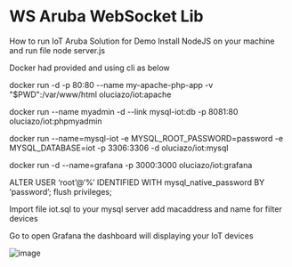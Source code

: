 # WS Aruba WebSocket Lib
How to run IoT Aruba Solution for Demo
Install NodeJS on your machine and run file node server.js

Docker had provided and using cli as below

docker run -d -p 80:80 --name my-apache-php-app -v "$PWD":/var/www/html oluciazo/iot:apache

docker run --name myadmin -d --link mysql-iot:db -p 8081:80 oluciazo/iot:phpmyadmin

docker run --name=mysql-iot -e MYSQL_ROOT_PASSWORD=password -e MYSQL_DATABASE=iot -p 3306:3306 -d oluciazo/iot:mysql

docker run -d --name=grafana -p 3000:3000 oluciazo/iot:grafana

ALTER USER ‘root’@‘%’ IDENTIFIED WITH mysql_native_password BY ‘password’;
flush privileges;

Import file iot.sql to your mysql server
add macaddress and name for filter devices

Go to open Grafana the dashboard will displaying your IoT devices

![image](https://user-images.githubusercontent.com/18340935/150284700-01b5e4f5-698e-4089-aa53-c336bffba305.png)
